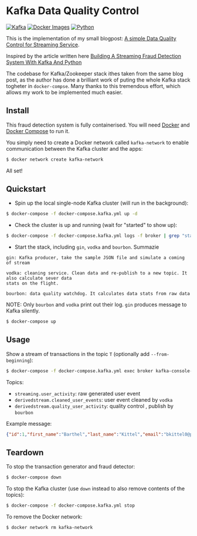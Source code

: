 # Kafka Data Quality Control

[![Kafka](https://img.shields.io/badge/streaming_platform-kafka-black.svg?style=flat-square)](https://kafka.apache.org)
[![Docker Images](https://img.shields.io/badge/docker_images-confluent-orange.svg?style=flat-square)](https://github.com/confluentinc/cp-docker-images)
[![Python](https://img.shields.io/badge/python-3.5+-blue.svg?style=flat-square)](https://www.python.org)

This is the implementation of my small blogpost: [A simple Data Quality Control for Streaming Service](https://medium.com/@tunghoang/to-stream-or-to-not-stream-that-is-a-question-92cf0adbfe65).

Inspired by the article written here
[Building A Streaming Fraud Detection System With Kafka And Python](https://florimond.dev/blog/articles/2018/09/building-a-streaming-fraud-detection-system-with-kafka-and-python/)

The codebase for Kafka/Zookeeper stack ithes taken from the same blog post, as the author has done a brilliant work of puting the whole Kafka stack togheter in `docker-compse`. Many thanks to this tremendous effort, which allows my work to be implemented much easier.

## Install

This fraud detection system is fully containerised. You will need [Docker](https://docs.docker.com/install/) and [Docker Compose](https://docs.docker.com/compose/) to run it.

You simply need to create a Docker network called `kafka-network` to enable communication between the Kafka cluster and the apps:

```bash
$ docker network create kafka-network
```

All set!

## Quickstart

- Spin up the local single-node Kafka cluster (will run in the background):

```bash
$ docker-compose -f docker-compose.kafka.yml up -d
```

- Check the cluster is up and running (wait for "started" to show up):

```bash
$ docker-compose -f docker-compose.kafka.yml logs -f broker | grep "started"
```

- Start the stack, including `gin`, `vodka` and `bourbon`. Summazie

```
gin: Kafka producer, take the sample JSON file and simulate a coming of stream

vodka: cleaning service. Clean data and re-publish to a new topic. It also calculate sever data
stats on the flight.

bourbon: data quality watchdog. It calculates data stats from raw data
```
NOTE:  Only `bourbon` and `vodka` print out
their log. `gin` produces message to Kafka silently.

```bash
$ docker-compose up
```

## Usage

Show a stream of transactions in the topic `T` (optionally add `--from-beginning`):

```bash
$ docker-compose -f docker-compose.kafka.yml exec broker kafka-console-consumer --bootstrap-server localhost:9092 --topic T
```

Topics:

- `streaming.user_activity`: raw generated user event
- `derivedstream.cleaned_user_events`: user event cleaned by `vodka`
- `derivedstream.quality_user_activity`: quality control , publish by `bourbon`

Example message:

```json
{"id":1,"first_name":"Barthel","last_name":"Kittel","email":"bkittel0@printfriendly.com","gender":"Male","ip_address":"130.187.82.195","date":"06/05/2018","country":"france"}
```

## Teardown

To stop the transaction generator and fraud detector:

```bash
$ docker-compose down
```

To stop the Kafka cluster (use `down`  instead to also remove contents of the topics):

```bash
$ docker-compose -f docker-compose.kafka.yml stop
```

To remove the Docker network:

```bash
$ docker network rm kafka-network
```
